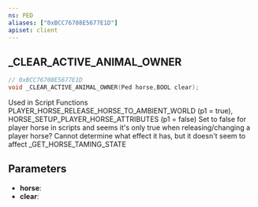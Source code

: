 ```yaml
---
ns: PED
aliases: ["0xBCC76708E5677E1D"]
apiset: client
---
```

## _CLEAR_ACTIVE_ANIMAL_OWNER

```c
// 0xBCC76708E5677E1D
void _CLEAR_ACTIVE_ANIMAL_OWNER(Ped horse,BOOL clear);
```

Used in Script Functions PLAYER_HORSE_RELEASE_HORSE_TO_AMBIENT_WORLD (p1 = true), HORSE_SETUP_PLAYER_HORSE_ATTRIBUTES (p1 = false)
Set to false for player horse in scripts and seems it's only true when releasing/changing a player horse? Cannot determine what effect it has, but it doesn't seem to affect _GET_HORSE_TAMING_STATE

## Parameters
* **horse**:
* **clear**:



